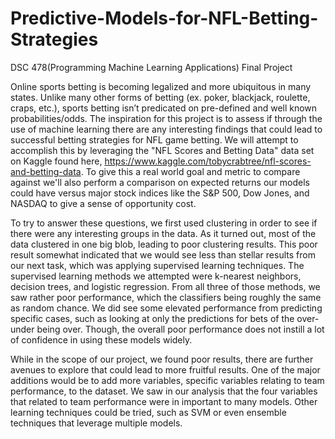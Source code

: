# Predictive-Models-for-NFL-Betting-Strategies
DSC 478(Programming Machine Learning Applications) Final Project 

Online sports betting is becoming legalized and more ubiquitous in many states. Unlike many other forms of betting (ex. poker, blackjack, roulette, craps, etc.), sports betting isn’t predicated on pre-defined and well known probabilities/odds. The inspiration for this project is to assess if through the use of machine learning there are any interesting findings that could lead to successful betting strategies for NFL game betting. We will attempt to accomplish this by leveraging the "NFL Scores and Betting Data" data set on Kaggle found here, https://www.kaggle.com/tobycrabtree/nfl-scores-and-betting-data. To give this a real world goal and metric to compare against we'll also perform a comparison on expected returns our models could have versus major stock indices like the S&P 500, Dow Jones, and NASDAQ to give a sense of opportunity cost.

To try to answer these questions, we first used clustering in order to see if there were any interesting groups in the data. As it turned out, most of the data clustered in one big blob, leading to poor clustering results. This poor result somewhat indicated that we would see less than stellar results from our next task, which was applying supervised learning techniques. The supervised learning methods we attempted were k-nearest neighbors, decision trees, and logistic regression. From all three of those methods, we saw rather poor performance, which the classifiers being roughly the same as random chance. We did see some elevated performance from predicting specific cases, such as looking at only the predictions for bets of the over-under being over. Though, the overall poor performance does not instill a lot of confidence in using these models widely.

While in the scope of our project, we found poor results, there are further avenues to explore that could lead to more fruitful results. One of the major additions would be to add more variables, specific variables relating to team performance, to the dataset. We saw in our analysis that the four variables that related to team performance were in important to many models. Other learning techniques could be tried, such as SVM or even ensemble techniques that leverage multiple models.
